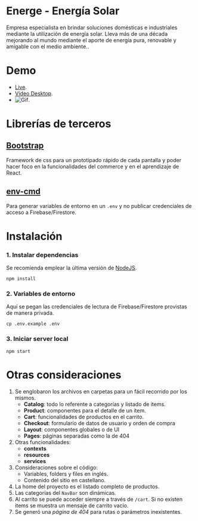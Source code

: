 # Energe - Energía Solar

Empresa especialista en brindar soluciones domésticas e industriales mediante la utilización de energía solar. Lleva más de una década mejorando al mundo mediante el aporte de energía pura, renovable y amigable con el medio ambiente..

# Demo
* [Live](https://condescending-ptolemy-73cab2.netlify.app/).
* [Vídeo Desktop](https://youtu.be/A9fipx-XqCM).
* ![Gif](https://s9.gifyu.com/images/Grabacion-de-pantalla-2021-10-13-a-las-20.18.00.gif).

# Librerías de terceros

## [Bootstrap](https://getbootstrap.com/)

Framework de css para un prototipado rápido de cada pantalla y poder hacer foco en la funcionalidades del commerce y en el aprendizaje de React.

## [env-cmd](https://github.com/toddbluhm/env-cmd)

Para generar variables de entorno en un `.env` y no publicar credenciales de acceso a Firebase/Firestore.

# Instalación

### 1. Instalar dependencias
Se recomienda emplear la última versión de [NodeJS](https://nodejs.org/en/).
```
npm install
```
### 2. Variables de entorno
Aquí se pegan las credenciales de lectura de Firebase/Firestore provistas de manera privada.
```
cp .env.example .env
```
### 3. Iniciar server local
```
npm start
```

# Otras consideraciones
1. Se englobaron los archivos en carpetas para un fácil recorrido por los mismos.
    * **Catalog**: todo lo referente a categorías y listado de items.
    * **Product**: componentes para el detalle de un item.
    * **Cart**: funcionalidades de productos en el carrito.
    * **Checkout**: formulario de datos de usuario y orden de compra
    * **Layout**: componentes globales o de UI
    * **Pages**: páginas separadas como la de 404
2. Otras funcionalidades:
    * **contexts**
    * **resources**
    * **services**
3. Consideraciones sobre el código:
    * Variables, folders y files en inglés.
    * Contenido del sitio en castellano.
4. La home del proyecto es el listado completo de productos.
5. Las categorías del `NavBar` son dinámicas.
6. Al carrito se puede acceder siempre a través de `/cart`. Si no existen items se muestra un mensaje de carrito vacío.
7. Se generó una _página de 404_ para rutas o parámetros inexistentes.


